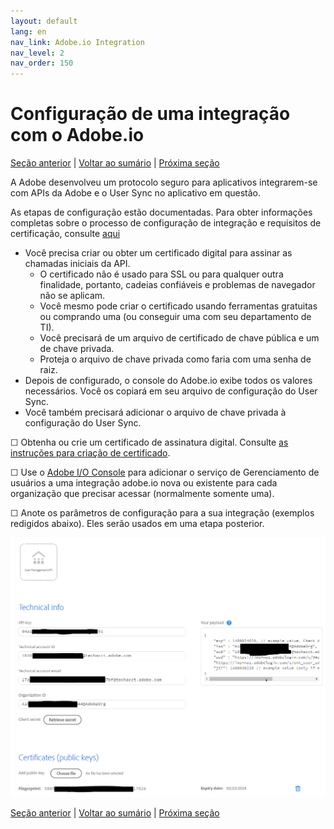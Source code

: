 ```yaml
---
layout: default
lang: en
nav_link: Adobe.io Integration
nav_level: 2
nav_order: 150
---
```


# Configuração de uma integração com o Adobe.io

[Seção anterior](decide_deletion_policy.md) \| [Voltar ao sumário](index.md) \| [Próxima seção](identify_server.md)

A Adobe desenvolveu um protocolo seguro para aplicativos integrarem-se com APIs da Adobe e o User Sync no aplicativo em questão.

As etapas de configuração estão documentadas.  Para obter informações completas sobre o processo de configuração de integração e requisitos de certificação, consulte [aqui](https://www.adobe.io/apis/cloudplatform/console/authentication.html)

- Você precisa criar ou obter um certificado digital para assinar as chamadas iniciais da API.
  - O certificado não é usado para SSL ou para qualquer outra finalidade, portanto, cadeias confiáveis e problemas de navegador não se aplicam.
  - Você mesmo pode criar o certificado usando ferramentas gratuitas ou comprando uma (ou conseguir uma com seu departamento de TI).
  - Você precisará de um arquivo de certificado de chave pública e um de chave privada.
  - Proteja o arquivo de chave privada como faria com uma senha de raiz.
- Depois de configurado, o console do Adobe.io exibe todos os valores necessários.  Você os copiará em seu arquivo de configuração do User Sync.
- Você também precisará adicionar o arquivo de chave privada à configuração do User Sync.

&#9744; Obtenha ou crie um certificado de assinatura digital.  Consulte [as instruções para criação de certificado](https://www.adobe.io/apis/cloudplatform/console/authentication/createcert.html).

&#9744; Use o [Adobe I/O Console](https://console.adobe.io) para adicionar o serviço de Gerenciamento de usuários a uma integração adobe.io nova ou existente para cada organização que precisar acessar (normalmente somente uma).  

&#9744; Anote os parâmetros de configuração para a sua integração (exemplos redigidos abaixo).  Eles serão usados em uma etapa posterior.


![img](images/setup_adobe_io_data.png)


[Seção anterior](decide_deletion_policy.md) \| [Voltar ao sumário](index.md) \| [Próxima seção](identify_server.md)
